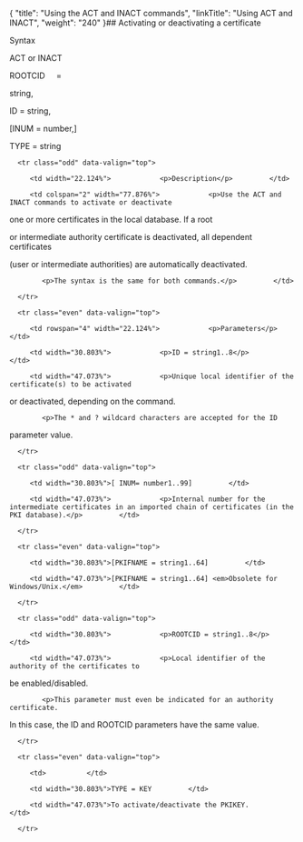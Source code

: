 {
    "title": "Using  the ACT and INACT commands",
    "linkTitle": "Using ACT and INACT",
    "weight": "240"
}## Activating or deactivating a certificate

Syntax

ACT or INACT

ROOTCID     =    
string,

ID = string,

\[INUM = number,\]

TYPE = string

<table data-cellspacing="0">
   <tbody>
      <tr class="odd" data-valign="top">
         <td width="22.124%">            <p>Description</p>         </td>
         <td colspan="2" width="77.876%">            <p>Use the ACT and INACT commands to activate or deactivate
one or more certificates in the local database. If a root
or intermediate authority certificate is deactivated, all dependent certificates
(user or intermediate authorities) are automatically deactivated.</p>
            <p>The syntax is the same for both commands.</p>         </td>
      </tr>
      <tr class="even" data-valign="top">
         <td rowspan="4" width="22.124%">            <p>Parameters</p>         </td>
         <td width="30.803%">            <p>ID = string1..8</p>         </td>
         <td width="47.073%">            <p>Unique local identifier of the certificate(s) to be activated
or deactivated, depending on the command.</p>
            <p>The * and ? wildcard characters are accepted for the ID
parameter value.</p>         </td>
      </tr>
      <tr class="odd" data-valign="top">
         <td width="30.803%">[ INUM= number1..99]         </td>
         <td width="47.073%">            <p>Internal number for the intermediate certificates in an imported chain of certificates (in the PKI database).</p>         </td>
      </tr>
      <tr class="even" data-valign="top">
         <td width="30.803%">[PKIFNAME = string1..64]         </td>
         <td width="47.073%">[PKIFNAME = string1..64] <em>Obsolete for Windows/Unix.</em>         </td>
      </tr>
      <tr class="odd" data-valign="top">
         <td width="30.803%">            <p>ROOTCID = string1..8</p>         </td>
         <td width="47.073%">            <p>Local identifier of the authority of the certificates to
be enabled/disabled.</p>
            <p>This parameter must even be indicated for an authority certificate.
In this case, the ID and ROOTCID parameters have the same value.</p>         </td>
      </tr>
      <tr class="even" data-valign="top">
         <td>          </td>
         <td width="30.803%">TYPE = KEY         </td>
         <td width="47.073%">To activate/deactivate the PKIKEY.         </td>
      </tr>
   </tbody>
</table>
